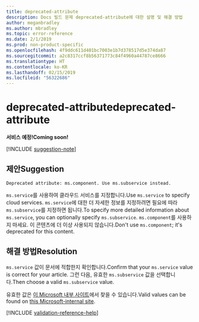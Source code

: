 ```yaml
---
title: deprecated-attribute
description: Docs 빌드 문제 deprecated-attribute에 대한 설명 및 해결 방법
author: meganbradley
ms.author: mbradley
ms.topic: error-reference
ms.date: 2/1/2019
ms.prod: non-product-specific
ms.openlocfilehash: 4f9ddc611d401bc7003e1b7d378517d5e374da87
ms.sourcegitcommit: a2c8317ccf8b56371773c84f4960a44787ce8666
ms.translationtype: HT
ms.contentlocale: ko-KR
ms.lasthandoff: 02/15/2019
ms.locfileid: "56322686"
---
```

# <a name="deprecated-attribute"></a><span data-ttu-id="f139a-103">deprecated-attribute</span><span class="sxs-lookup"><span data-stu-id="f139a-103">deprecated-attribute</span></span>

<span data-ttu-id="f139a-104">**서비스 예정!**</span><span class="sxs-lookup"><span data-stu-id="f139a-104">**Coming soon!**</span></span>

[!INCLUDE [suggestion-note](includes/suggestion-note.md)]

## <a name="suggestion"></a><span data-ttu-id="f139a-105">제안</span><span class="sxs-lookup"><span data-stu-id="f139a-105">Suggestion</span></span>

`Deprecated attribute: ms.component. Use ms.subservice instead.`

<span data-ttu-id="f139a-106">`ms.service`를 사용하여 클라우드 서비스를 지정합니다.</span><span class="sxs-lookup"><span data-stu-id="f139a-106">Use `ms.service` to specify cloud services.</span></span> <span data-ttu-id="f139a-107">`ms.service`에 대한 더 자세한 정보를 지정하려면 필요에 따라 `ms.subservice`를 지정하면 됩니다.</span><span class="sxs-lookup"><span data-stu-id="f139a-107">To specify more detailed information about `ms.service`, you can optionally specify `ms.subservice`.</span></span> <span data-ttu-id="f139a-108">`ms.component`를 사용하지 마세요. 이 콘텐츠에 더 이상 사용되지 않습니다.</span><span class="sxs-lookup"><span data-stu-id="f139a-108">Don't use `ms.component`; it's deprecated for this content.</span></span>

## <a name="resolution"></a><span data-ttu-id="f139a-109">해결 방법</span><span class="sxs-lookup"><span data-stu-id="f139a-109">Resolution</span></span>

<span data-ttu-id="f139a-110">`ms.service` 값이 문서에 적합한지 확인합니다.</span><span class="sxs-lookup"><span data-stu-id="f139a-110">Confirm that your `ms.service` value is correct for your article.</span></span> <span data-ttu-id="f139a-111">그런 다음, 유효한 `ms.subservice` 값을 선택합니다.</span><span class="sxs-lookup"><span data-stu-id="f139a-111">Then choose a valid `ms.subservice` value.</span></span>

<span data-ttu-id="f139a-112">유효한 값은 [이 Microsoft 내부 사이트](https://docsmetadatatool.azurewebsites.net/whitelists)에서 찾을 수 있습니다.</span><span class="sxs-lookup"><span data-stu-id="f139a-112">Valid values can be found on [this Microsoft-internal site](https://docsmetadatatool.azurewebsites.net/whitelists).</span></span>

<!--make sure to add this file to your includes folder and verify the path-->
[!INCLUDE [validation-reference-help](includes/validation-reference-help.md)]
